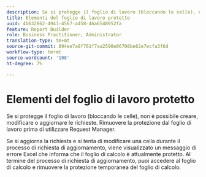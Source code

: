 ```yaml
---
description: Se si protegge il foglio di lavoro (bloccando le celle), non è possibile creare, modificare o aggiornare le richieste. Rimuovere la protezione dal foglio di lavoro prima di utilizzare Request Manager.
title: Elementi del foglio di lavoro protetto
uuid: 4b632862-4943-4567-a458-46a6548952fa
feature: Report Builder
role: Business Practitioner, Administrator
translation-type: tm+mt
source-git-commit: 894ee7a8f761f7aa2590e06708be82e7ecfa3f6d
workflow-type: tm+mt
source-wordcount: '108'
ht-degree: 7%

---
```



# Elementi del foglio di lavoro protetto

Se si protegge il foglio di lavoro (bloccando le celle), non è possibile creare, modificare o aggiornare le richieste. Rimuovere la protezione dal foglio di lavoro prima di utilizzare Request Manager.

Se si aggiorna la richiesta e si tenta di modificare una cella durante il processo di richiesta di aggiornamento, viene visualizzato un messaggio di errore Excel che informa che il foglio di calcolo è attualmente protetto. Al termine del processo di richiesta di aggiornamento, puoi accedere al foglio di calcolo e rimuovere la protezione temporanea del foglio di calcolo.
